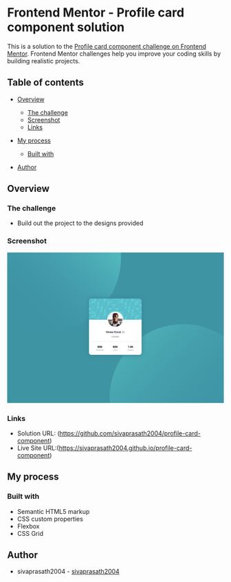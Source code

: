 # Frontend Mentor - Profile card component solution

This is a solution to the [Profile card component challenge on Frontend Mentor](https://www.frontendmentor.io/challenges/profile-card-component-cfArpWshJ). Frontend Mentor challenges help you improve your coding skills by building realistic projects. 

## Table of contents

- [Overview](#overview)
  - [The challenge](#the-challenge)
  - [Screenshot](#screenshot)
  - [Links](#links)
- [My process](#my-process)
  - [Built with](#built-with)

- [Author](#author)


## Overview

### The challenge

- Build out the project to the designs provided

### Screenshot

![](images/screenshot.jpg)


### Links

- Solution URL: (https://github.com/sivaprasath2004/profile-card-component)
- Live Site URL:(https://sivaprasath2004.github.io/profile-card-component)

## My process


### Built with

- Semantic HTML5 markup
- CSS custom properties
- Flexbox
- CSS Grid

## Author

- sivaprasath2004 - [sivaprasath2004](https://github.com/sivaprasath2004)
